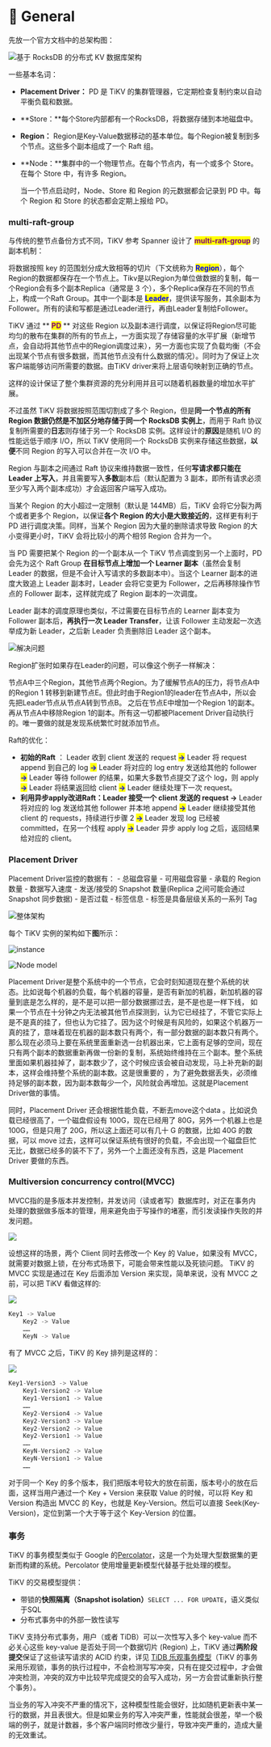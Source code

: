 # 🥳 General

先放一个官方文档中的总架构图：

![基于 RocksDB 的分布式 KV 数据库架构](<../../.gitbook/assets/image (2).png>)

一些基本名词：

* **Placement Driver：** PD 是 TiKV 的集群管理器，它定期检查复制约束以自动平衡负载和数据。
* **Store：**每个Store内部都有一个RocksDB，将数据存储到本地磁盘中。
* **Region：** Region是Key-Value数据移动的基本单位。每个Region被复制到多个节点。这些多个副本组成了一个 Raft 组。
*   **Node：**集群中的一个物理节点。在每个节点内，有一个或多个 Store。在每个 Store 中，有许多 Region。

    当一个节点启动时，Node、Store 和 Region 的元数据都会记录到 PD 中。每个 Region 和 Store 的状态都会定期上报给 PD。

### **multi-raft-group**

与传统的整节点备份方式不同，TiKV 参考 Spanner 设计了 <mark style="color:purple;">**multi-raft-group**</mark> 的副本机制：

将数据按照 key 的范围划分成大致相等的切片（下文统称为 <mark style="color:blue;">**Region**</mark>），每个Region的数据都保存在一个节点上。Tikv是以Region为单位做数据的复制，每一个Region会有多个副本Replica（通常是 3 个），多个Replica保存在不同的节点上，构成一个Raft Group。其中一个副本是 <mark style="color:blue;">**Leader**</mark>，提供读写服务，其余副本为Follower。所有的读和写都是通过Leader进行，再由Leader复制给Follower。

TiKV 通过 ** **<mark style="color:purple;">**PD**</mark>** ** 对这些 Region 以及副本进行调度，以保证将Region尽可能均匀的散布在集群的所有的节点上，一方面实现了存储容量的水平扩展（新增节点，会自动将其他节点中的Region调度过来），另一方面也实现了负载均衡（不会出现某个节点有很多数据，而其他节点没有什么数据的情况）。同时为了保证上次客户端能够访问所需要的数据。由TiKV driver来将上层语句映射到正确的节点。

这样的设计保证了整个集群资源的充分利用并且可以随着机器数量的增加水平扩展。

不过虽然 TiKV 将数据按照范围切割成了多个 Region，但是**同一个节点的所有 Region 数据仍然是不加区分地存储于同一个 RocksDB 实例上**，而用于 Raft 协议复制所需要的**日志**则存储于另一个 RocksDB 实例。这样设计的**原因**是随机 I/O 的性能远低于顺序 I/O，所以 TiKV 使用同一个 RocksDB 实例来存储这些数据，**以便**不同 Region 的写入可以合并在一次 I/O 中。

Region 与副本之间通过 Raft 协议来维持数据一致性，任何**写请求都只能在 Leader 上写入**，并且需要写入**多数**副本后（默认配置为 3 副本，即所有请求必须至少写入两个副本成功）才会返回客户端写入成功。

当某个 Region 的大小超过一定限制（默认是 144MB）后，TiKV 会将它分裂为两个或者更多个 Region，以保证**各个 Region 的大小是大致接近的**，这样更有利于 PD 进行调度决策。同样，当某个 Region 因为大量的删除请求导致 Region 的大小变得更小时，TiKV 会将比较小的两个相邻 Region 合并为一个。

当 PD 需要把某个 Region 的一个副本从一个 TiKV 节点调度到另一个上面时，PD 会先为这个 Raft Group **在目标节点上增加一个 Learner 副本**（虽然会复制 Leader 的数据，但是不会计入写请求的多数副本中）。当这个 Learner 副本的进度大致追上 Leader 副本时，Leader 会将它变更为 Follower，之后再移除操作节点的 Follower 副本，这样就完成了 Region 副本的一次调度。

Leader 副本的调度原理也类似，不过需要在目标节点的 Learner 副本变为 Follower 副本后，**再执行一次 Leader Transfer**，让该 Follower 主动发起一次选举成为新 Leader，之后新 Leader 负责删除旧 Leader 这个副本。

![解决问题](https://pic2.zhimg.com/v2-abe687a4a9998db8d8c8b696200978e5\_b.jpg)

Region扩张时如果存在Leader的问题，可以像这个例子一样解决：

节点A中三个Region，其他节点两个Region。为了缓解节点A的压力，将节点A中的Region 1 转移到新建节点E。但此时由于Region1的leader在节点A中，所以会先把Leader节点从节点A转到节点B。 之后在节点E中增加一个Region 1的副本。再从节点A中移除Region 1的副本。所有这一切都被Placement Driver自动执行的。唯一要做的就是发现系统繁忙时就添加节点。

Raft的优化：

* **初始的Raft** ： Leader 收到 client 发送的 request <mark style="color:blue;">**→**</mark>  Leader 将 request append 到自己的 log <mark style="color:blue;">**→**</mark> Leader 将对应的 log entry 发送给其他的 follower  <mark style="color:blue;">**→**</mark>  <mark style="color:blue;"></mark><mark style="color:blue;"></mark>  Leader 等待 follower 的结果，如果大多数节点提交了这个 log，则 apply  <mark style="color:blue;">**→**</mark>  Leader 将结果返回给 client  <mark style="color:blue;">**→**</mark>  Leader 继续处理下一次 request。
* **利用异步apply改进Raft：**Leader 接受一个 client 发送的 request <mark style="color:blue;">**→**</mark>  Leader 将对应的 log 发送给其他 follower 并本地 append <mark style="color:blue;">**→**</mark>  Leader 继续接受其他 client 的 requests，持续进行步骤 2 <mark style="color:blue;">**→**</mark>  Leader 发现 log 已经被 committed，在另一个线程 apply <mark style="color:blue;">**→**</mark>  Leader 异步 apply log 之后，返回结果给对应的 client。

### &#x20;Placement Driver

Placement Driver监控的数据有： - 总磁盘容量 - 可用磁盘容量 - 承载的 Region 数量 - 数据写入速度 - 发送/接受的 Snapshot 数量(Replica 之间可能会通过 Snapshot 同步数据) - 是否过载 - 标签信息 - 标签是具备层级关系的一系列 Tag

![整体架构](<../../.gitbook/assets/image (1) (1).png>)

每个 TiKV 实例的架构如下**图**所示：

![instance](https://tikv.org/img/tikv-instance.png)

![Node model](<../../.gitbook/assets/image (3) (1).png>)

Placement Driver是整个系统中的一个节点，它会时刻知道现在整个系统的状态。比如说每个机器的负载，每个机器的容量，是否有新加的机器，新加机器的容量到底是怎么样的，是不是可以把一部分数据挪过去，是不是也是一样下线， 如果一个节点在十分钟之内无法被其他节点探测到，认为它已经挂了，不管它实际上是不是真的挂了，但也认为它挂了。因为这个时候是有风险的，如果这个机器万一真的挂了，意味着现在机器的副本数只有两个，有一部分数据的副本数只有两个。那么现在必须马上要在系统里面重新选一台机器出来，它上面有足够的空间，现在只有两个副本的数据重新再做一份新的复制，系统始终维持在三个副本。整个系统里面如果机器挂掉了，副本数少了，这个时候应该会被自动发现，马上补充新的副本，这样会维持整个系统的副本数。这是很重要的 ，为了避免数据丢失，必须维持足够的副本数，因为副本数每少一个，风险就会再增加。这就是Placement Driver做的事情。

同时，Placement Driver 还会根据性能负载，不断去move这个data 。比如说负载已经很高了，一个磁盘假设有 100G，现在已经用了 80G，另外一个机器上也是 100G，但是只用了 20G，所以这上面还可以有几十 G 的数据，比如 40G 的数据，可以 move 过去，这样可以保证系统有很好的负载，不会出现一个磁盘巨忙无比，数据已经多的装不下了，另外一个上面还没有东西，这是 Placement Driver 要做的东西。

### Multiversion concurrency control(MVCC)

MVCC指的是多版本并发控制，并发访问（读或者写）数据库时，对正在事务内处理的数据做多版本的管理，用来避免由于写操作的堵塞，而引发读操作失败的并发问题。

![](https://pic3.zhimg.com/v2-e2d7aa78b5fb166788d4bb3b13019286\_b.jpg)

设想这样的场景，两个 Client 同时去修改一个 Key 的 Value，如果没有 MVCC，就需要对数据上锁，在分布式场景下，可能会带来性能以及死锁问题。 TiKV 的 MVCC 实现是通过在 Key 后面添加 Version 来实现，简单来说，没有 MVCC 之前，可以把 TiKV 看做这样的:

![](https://pic3.zhimg.com/v2-00fd826e0485873e69f4e5b2db6ab852\_b.jpg)

```cpp
Key1 -> Value
    Key2 -> Value
    ……
    KeyN -> Value
```

有了 MVCC 之后，TiKV 的 Key 排列是这样的：

![](https://pic2.zhimg.com/v2-a8cac90fbf78f140ce73a29dc8498719\_b.jpg)

```cpp
Key1-Version3 -> Value
    Key1-Version2 -> Value
    Key1-Version1 -> Value
    ……
    Key2-Version4 -> Value
    Key2-Version3 -> Value
    Key2-Version2 -> Value
    Key2-Version1 -> Value
    ……
    KeyN-Version2 -> Value
    KeyN-Version1 -> Value
    ……
```

对于同一个 Key 的多个版本，我们把版本号较大的放在前面，版本号小的放在后面，这样当用户通过一个 Key + Version 来获取 Value 的时候，可以将 Key 和 Version 构造出 MVCC 的 Key，也就是 Key-Version。然后可以直接 Seek(Key-Version)，定位到第一个大于等于这个 Key-Version 的位置。

### 事务

TiKV 的事务模型类似于 Google 的[Percolator](https://ai.google/research/pubs/pub36726)，这是一个为处理大型数据集的更新而构建的系统。Percolator 使用增量更新模型代替基于批处理的模型。

TiKV 的交易模型提供：

* 带锁的**快照隔离（Snapshot isolation）**`SELECT ... FOR UPDATE`，语义类似于SQL
* 分布式事务中的外部一致性读写

TiKV 支持分布式事务，用户（或者 TiDB）可以一次性写入多个 key-value 而不必关心这些 key-value 是否处于同一个数据切片 (Region) 上，TiKV 通过**两阶段提交**保证了这些读写请求的 ACID 约束，详见 [TiDB 乐观事务模型](https://docs.pingcap.com/zh/tidb/dev/optimistic-transaction)（TiKV 的事务采用乐观锁，事务的执行过程中，不会检测写写冲突，只有在提交过程中，才会做冲突检测，冲突的双方中比较早完成提交的会写入成功，另一方会尝试重新执行整个事务）。

当业务的写入冲突不严重的情况下，这种模型性能会很好，比如随机更新表中某一行的数据，并且表很大。但是如果业务的写入冲突严重，性能就会很差，举一个极端的例子，就是计数器，多个客户端同时修改少量行，导致冲突严重的，造成大量的无效重试。
